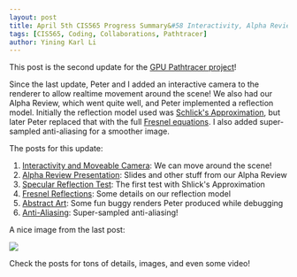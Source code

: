 ```yaml
---
layout: post
title: April 5th CIS565 Progress Summary&#58 Interactivity, Alpha Review, Fresnel Reflections, Antialiasing
tags: [CIS565, Coding, Collaborations, Pathtracer]
author: Yining Karl Li
---
```


This post is the second update for the [GPU Pathtracer project](http://gpupathtracer.blogspot.com/)!

Since the last update, Peter and I added an interactive camera to the renderer to allow realtime movement around the scene! We also had our Alpha Review, which went quite well, and Peter implemented a reflection model. Initially the reflection model used was [Schlick's Approximation](http://en.wikipedia.org/wiki/Schlick's_approximation), but later Peter replaced that with the full [Fresnel equations](http://en.wikipedia.org/wiki/Fresnel_equations). I also added super-sampled anti-aliasing for a smoother image.

The posts for this update:

1. [Interactivity and Moveable Camera](http://gpupathtracer.blogspot.com/2012/04/interactivity-and-moveable-camera.html): We can move around the scene!
2. [Alpha Review Presentation](http://gpupathtracer.blogspot.com/2012/04/alpha-review-presentation.html): Slides and other stuff from our Alpha Review
3. [Specular Reflection Test](http://gpupathtracer.blogspot.com/2012/04/specular-reflection-test.html): The first test with Shlick's Approximation
4. [Fresnel Reflections](http://gpupathtracer.blogspot.com/2012/04/fresnel-reflections.html): Some details on our reflection model
5. [Abstract Art](http://gpupathtracer.blogspot.com/2012/04/abstract-art.html): Some fun buggy renders Peter produced while debugging
6. [Anti-Aliasing](http://gpupathtracer.blogspot.com/2012/04/anti-aliasing.html): Super-sampled anti-aliasing!

A nice image from the last post:

[![]({{site.url}}/content/images/2012/Apr/GreenBallAntiAliasing.png)]({{site.url}}/content/images/2012/Apr/GreenBallAntiAliasing.png)

Check the posts for tons of details, images, and even some video!
